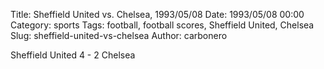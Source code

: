 Title: Sheffield United vs. Chelsea, 1993/05/08
Date: 1993/05/08 00:00
Category: sports
Tags: football, football scores, Sheffield United, Chelsea
Slug: sheffield-united-vs-chelsea
Author: carbonero


Sheffield United 4 - 2 Chelsea

